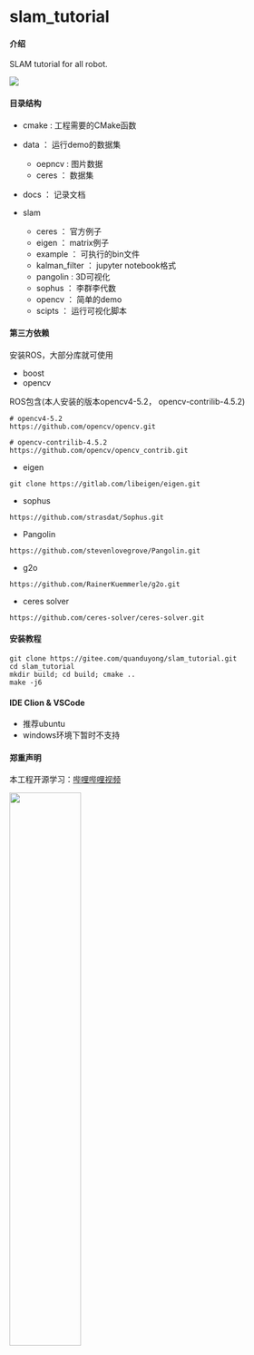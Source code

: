 # slam_tutorial

#### 介绍
SLAM tutorial for all robot.

<img src='./docs/images/slam_project.jpg'>

#### 目录结构

* cmake : 工程需要的CMake函数
* data ： 运行demo的数据集
  * oepncv : 图片数据
  * ceres ： 数据集

* docs ： 记录文档
* slam
  * ceres ： 官方例子
  * eigen ： matrix例子
  * example ： 可执行的bin文件
  * kalman_filter ： jupyter notebook格式
  * pangolin : 3D可视化
  * sophus ： 李群李代数
  * opencv ： 简单的demo
  * scipts ： 运行可视化脚本



#### 第三方依赖

安装ROS，大部分库就可使用

* boost
* opencv



ROS包含(本人安装的版本opencv4-5.2， opencv-contrilib-4.5.2)

```shell
# opencv4-5.2
https://github.com/opencv/opencv.git

# opencv-contrilib-4.5.2
https://github.com/opencv/opencv_contrib.git
```



* eigen

```shell
git clone https://gitlab.com/libeigen/eigen.git
```



* sophus

```shell
https://github.com/strasdat/Sophus.git
```



* Pangolin

```shell
https://github.com/stevenlovegrove/Pangolin.git
```



* g2o

```shell
https://github.com/RainerKuemmerle/g2o.git
```



* ceres solver

```shell
https://github.com/ceres-solver/ceres-solver.git
```



#### 安装教程

```shell
git clone https://gitee.com/quanduyong/slam_tutorial.git
cd slam_tutorial
mkdir build; cd build; cmake ..
make -j6
```



#### IDE Clion & VSCode

* 推荐ubuntu
* windows环境下暂时不支持



#### 郑重声明

本工程开源学习：[哔哩哔哩视频](https://space.bilibili.com/478832908?spm_id_from=333.788.b_765f7570696e666f.2)

<img src='./docs/images/wei_chat.jpg' width='50%' heigh='50%'>
